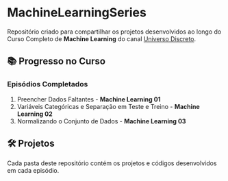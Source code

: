 # MachineLearningSeries  

Repositório criado para compartilhar os projetos desenvolvidos ao longo do Curso Completo de **Machine Learning** do canal [Universo Discreto](https://www.youtube.com/@UniversoDiscreto).  

## 📚 Progresso no Curso  

### Episódios Completados  
1. Preencher Dados Faltantes - **Machine Learning 01**  
2. Variáveis Categóricas e Separação em Teste e Treino - **Machine Learning 02**  
3. Normalizando o Conjunto de Dados - **Machine Learning 03**  

## 🛠️ Projetos  
Cada pasta deste repositório contém os projetos e códigos desenvolvidos em cada episódio.  

